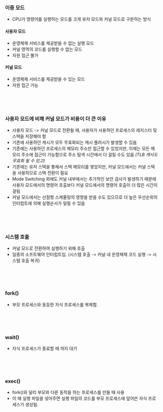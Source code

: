### 이중 모드

- CPU가 명령어를 실행하는 모드를 크게 유저 모드와 커널 모드로 구분하는 방식

#### 사용자 모드

- 운영체제 서비스를 제공받을 수 없는 실행 모드
- 커널 영역의 코드를 실행할 수 없는 모드
- 자원 접근 불가

#### 커널 모드

- 운영체제 서비스를 제공받을 수 있는 모드
- 자원 접근 가능


<br><br><br>

### 사용자 모드에 비해 커널 모드가 비용이 더 큰 이유

- 사용자 모드 -> 커널 모드로 전환될 때, 사용자가 사용하던 프로세스의 레지스터 및 스택을 저장해야 함
- 기존에 사용하던 캐시가 모두 무효화되는 캐시 플러시가 발생할 수 있음
- 기존에는 사용하던 프로세스의 메모리 주소만 접근할 수 있었지만, 이제는 모든 메모리 주소에 접근이 가능함으로 주소 탐색 시간에서 더 걸릴 수도 있음 _(TLB 캐시도 무효화 될 수 있고)_
- 기존에는 유저 스택을 통해서 스택 메모리를 쌓았지만, 커널 모드에서는 커널 스택을 사용하므로 스택 전환이 필요
- Mode Switching 외에도 커널 내부에서는 추가적인 보안 검사가 발생하기 때문에 사용자 모드에서의 명령어 호출보다 커널 모드에서의 명령어 호출이 더 많은 시간이 걸림
- 커널 모드에서는 선점형 스케줄링의 영향을 받을 수도 있으므로 더 높은 우선순위의 인터럽트에 의해 실행순서가 밀릴 수 있음

<br><br><br>

### 시스템 호출

- 커널 모드로 전환하여 실행하기 위해 호출
- 일종의 소프트웨어 인터럽트임. (시스템 호출 -> 커널 내 운영체제 코드 실행 -> 시스템 호출 복귀)

<br><br><br>

### fork()

- 부모 프로세스와 동등한 자식 프로세스를 복제함.

<br><br><br>

### wait()

- 자식 프로세스가 종료할 때 까지 대기

<br><br><br>

### exec()

- fork()와 달리 부모와 다른 동작을 하는 프로세스를 만들 때 사용
- 이 때 실행 파일을 넣어주면 실행 파일의 코드를 부모 프로세스에 덮어쓴 자식 프로세스가 생성됨.

